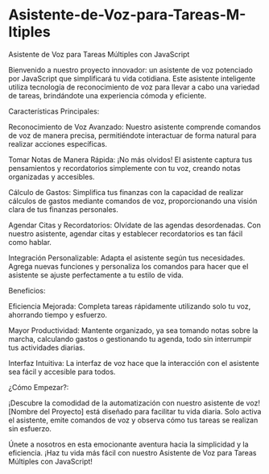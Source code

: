 # Asistente-de-Voz-para-Tareas-M-ltiples
Asistente de Voz para Tareas Múltiples con JavaScript
 </br>

Bienvenido a nuestro proyecto innovador: un asistente de voz potenciado por JavaScript que simplificará tu vida cotidiana. Este asistente inteligente utiliza tecnología de reconocimiento de voz para llevar a cabo una variedad de tareas, brindándote una experiencia cómoda y eficiente.

Características Principales:

Reconocimiento de Voz Avanzado: Nuestro asistente comprende comandos de voz de manera precisa, permitiéndote interactuar de forma natural para realizar acciones específicas.

Tomar Notas de Manera Rápida: ¡No más olvidos! El asistente captura tus pensamientos y recordatorios simplemente con tu voz, creando notas organizadas y accesibles.

Cálculo de Gastos: Simplifica tus finanzas con la capacidad de realizar cálculos de gastos mediante comandos de voz, proporcionando una visión clara de tus finanzas personales.

Agendar Citas y Recordatorios: Olvídate de las agendas desordenadas. Con nuestro asistente, agendar citas y establecer recordatorios es tan fácil como hablar.

Integración Personalizable: Adapta el asistente según tus necesidades. Agrega nuevas funciones y personaliza los comandos para hacer que el asistente se ajuste perfectamente a tu estilo de vida.

Beneficios:

Eficiencia Mejorada: Completa tareas rápidamente utilizando solo tu voz, ahorrando tiempo y esfuerzo.

Mayor Productividad: Mantente organizado, ya sea tomando notas sobre la marcha, calculando gastos o gestionando tu agenda, todo sin interrumpir tus actividades diarias.

Interfaz Intuitiva: La interfaz de voz hace que la interacción con el asistente sea fácil y accesible para todos.

¿Cómo Empezar?:

¡Descubre la comodidad de la automatización con nuestro asistente de voz! [Nombre del Proyecto] está diseñado para facilitar tu vida diaria. Solo activa el asistente, emite comandos de voz y observa cómo tus tareas se realizan sin esfuerzo.

Únete a nosotros en esta emocionante aventura hacia la simplicidad y la eficiencia. ¡Haz tu vida más fácil con nuestro Asistente de Voz para Tareas Múltiples con JavaScript!


